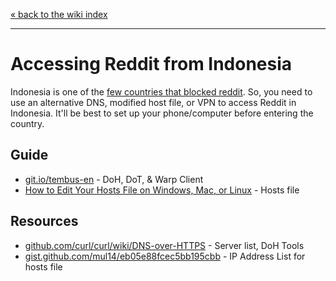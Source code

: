 [« back to the wiki index](https://www.reddit.com/r/indonesia/wiki/index)

---

# **Accessing Reddit from Indonesia**

Indonesia is one of the [few countries that blocked reddit](https://www.reddit.com/r/indonesia/comments/ot8ysz/legal_status_of_reddit_worldwide/). So, you need to use an alternative DNS, modified host file, or VPN to access Reddit in Indonesia. It'll be best to set up your phone/computer before entering the country.


## **Guide**

- [git.io/tembus-en](https://git.io/tembus-en) - DoH, DoT, & Warp Client
- [How to Edit Your Hosts File on Windows, Mac, or Linux](https://www.howtogeek.com/howto/27350/beginner-geek-how-to-edit-your-hosts-file/) - Hosts file

## **Resources**

- [github.com/curl/curl/wiki/DNS-over-HTTPS](https://github.com/curl/curl/wiki/DNS-over-HTTPS) - Server list, DoH Tools
- [gist.github.com/mul14/eb05e88fcec5bb195cbb](https://gist.github.com/mul14/eb05e88fcec5bb195cbb) - IP Address List for hosts file